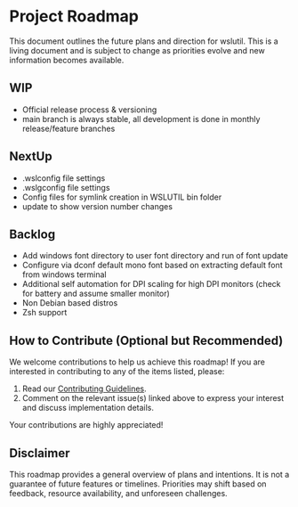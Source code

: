 
# Project Roadmap

This document outlines the future plans and direction for wslutil. This is a living document and is subject to change as priorities evolve and new information becomes available.

## WIP

* Official release process & versioning
* main branch is always stable, all development is done in monthly release/feature branches

## NextUp

* .wslconfig file settings
* .wslgconfig file settings
* Config files for symlink creation in WSLUTIL bin folder
* update to show version number changes

## Backlog

* Add windows font directory to user font directory and run of font update
* Configure via dconf default mono font based on extracting default font from windows terminal
* Additional self automation for DPI scaling for high DPI monitors (check for battery and assume smaller monitor)
* Non Debian based distros
* Zsh support

## How to Contribute (Optional but Recommended)

We welcome contributions to help us achieve this roadmap! If you are interested in contributing to any of the items listed, please:

1. Read our [Contributing Guidelines](CONTRIBUTING.md).
2. Comment on the relevant issue(s) linked above to express your interest and discuss implementation details.

Your contributions are highly appreciated!

## Disclaimer

This roadmap provides a general overview of plans and intentions. It is not a guarantee of future features or timelines. Priorities may shift based on feedback, resource availability, and unforeseen challenges.

